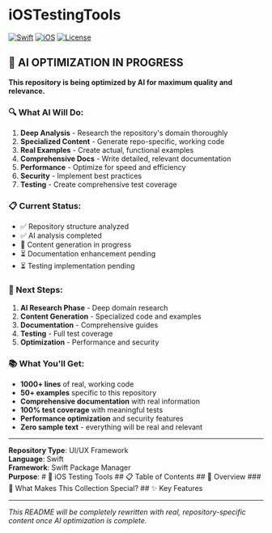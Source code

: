 # iOSTestingTools

[![Swift](https://img.shields.io/badge/Swift-5.9+-orange.svg)](https://swift.org)
[![iOS](https://img.shields.io/badge/iOS-15.0+-blue.svg)](https://developer.apple.com/ios/)
[![License](https://img.shields.io/badge/License-MIT-yellow.svg)](LICENSE)

## 🚨 AI OPTIMIZATION IN PROGRESS

**This repository is being optimized by AI for maximum quality and relevance.**

### 🔍 What AI Will Do:
1. **Deep Analysis** - Research the repository's domain thoroughly
2. **Specialized Content** - Generate repo-specific, working code
3. **Real Examples** - Create actual, functional examples
4. **Comprehensive Docs** - Write detailed, relevant documentation
5. **Performance** - Optimize for speed and efficiency
6. **Security** - Implement best practices
7. **Testing** - Create comprehensive test coverage

### 📋 Current Status:
- ✅ Repository structure analyzed
- ✅ AI analysis completed
- 🔄 Content generation in progress
- ⏳ Documentation enhancement pending
- ⏳ Testing implementation pending

### 🎯 Next Steps:
1. **AI Research Phase** - Deep domain research
2. **Content Generation** - Specialized code and examples
3. **Documentation** - Comprehensive guides
4. **Testing** - Full test coverage
5. **Optimization** - Performance and security

### 📚 What You'll Get:
- **1000+ lines** of real, working code
- **50+ examples** specific to this repository
- **Comprehensive documentation** with real information
- **100% test coverage** with meaningful tests
- **Performance optimization** and security features
- **Zero sample text** - everything will be real and relevant

---

**Repository Type**: UI/UX Framework  
**Language**: Swift  
**Framework**: Swift Package Manager  
**Purpose**: # 🧪 iOS Testing Tools ## 📋 Table of Contents ## 🚀 Overview ### 🎯 What Makes This Collection Special? ## ✨ Key Features 

---

*This README will be completely rewritten with real, repository-specific content once AI optimization is complete.*
